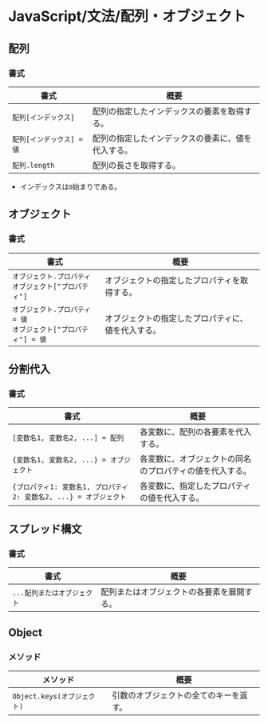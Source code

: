 # JavaScript/文法/配列・オブジェクト

## 配列

### 書式

| 書式                      | 概要                                               |
| ------------------------- | -------------------------------------------------- |
| `配列[インデックス]`      | 配列の指定したインデックスの要素を取得する。       |
| `配列[インデックス] = 値` | 配列の指定したインデックスの要素に、値を代入する。 |
| `配列.length`             | 配列の長さを取得する。                             |

- インデックスは`0`始まりである。

## オブジェクト

### 書式

| 書式                                                         | 概要                                               |
| ------------------------------------------------------------ | -------------------------------------------------- |
| `オブジェクト.プロパティ`<br />`オブジェクト["プロパティ"]`  | オブジェクトの指定したプロパティを取得する。       |
| `オブジェクト.プロパティ = 値`<br />`オブジェクト["プロパティ"] = 値` | オブジェクトの指定したプロパティに、値を代入する。 |

## 分割代入

### 書式

| 書式                                                         | 概要                                                     |
| ------------------------------------------------------------ | -------------------------------------------------------- |
| `[変数名1, 変数名2, ...] = 配列`                             | 各変数に、配列の各要素を代入する。                       |
| `{変数名1, 変数名2, ...} = オブジェクト`                     | 各変数に、オブジェクトの同名のプロパティの値を代入する。 |
| `{プロパティ1: 変数名1, プロパティ2: 変数名2, ...} = オブジェクト` | 各変数に、指定したプロパティの値を代入する。             |

## スプレッド構文

### 書式

| 書式                        | 概要                                       |
| --------------------------- | ------------------------------------------ |
| `...配列またはオブジェクト` | 配列またはオブジェクトの各要素を展開する。 |

## Object

### メソッド

| メソッド                    | 概要                                   |
| --------------------------- | -------------------------------------- |
| `Object.keys(オブジェクト)` | 引数のオブジェクトの全てのキーを返す。 |
